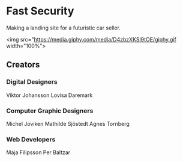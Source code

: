 # Fast Security
Making a landing site for a futuristic car seller.

<img src="https://media.giphy.com/media/D4zbzXKSl9tOE/giphy.gif width="100%">

## Creators
### Digital Designers
Viktor Johansson
Lovisa Daremark

### Computer Graphic Designers
Michel Joviken
Mathilde Sjöstedt
Agnes Tornberg

### Web Developers
Maja Filipsson
Per Baltzar
